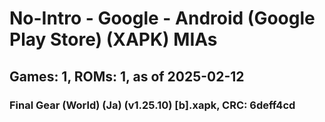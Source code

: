 # No-Intro - Google - Android (Google Play Store) (XAPK) MIAs
## Games: 1, ROMs: 1, as of 2025-02-12

### Final Gear (World) (Ja) (v1.25.10) [b].xapk, CRC: 6deff4cd
